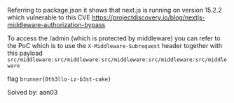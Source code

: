Referring to package.json it shows that next.js is running on version 15.2.2 which vulnerable to this CVE https://projectdiscovery.io/blog/nextjs-middleware-authorization-bypass

To access the /admin (which is protected by middleware) you can refer to the PoC which is to use the `X-Middleware-Subrequest` header together with this payload `src/middleware:src/middleware:src/middleware:src/middleware:src/middleware`

flag `brunner{0th3llo-iz-b3st-cake}`

Solved by: aan03